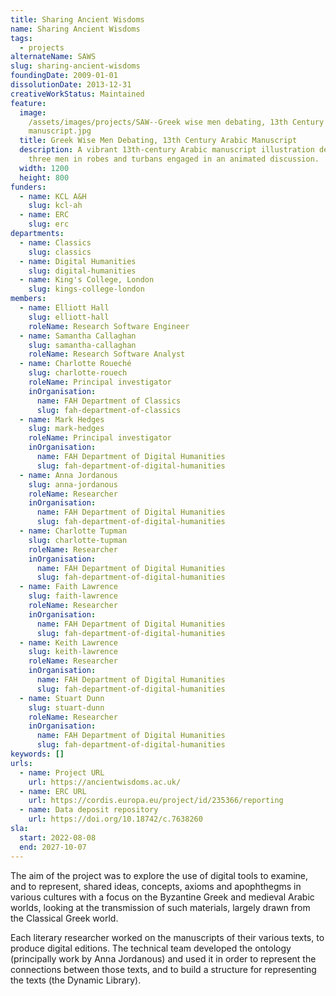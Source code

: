 ```yaml
---
title: Sharing Ancient Wisdoms
name: Sharing Ancient Wisdoms
tags:
  - projects
alternateName: SAWS
slug: sharing-ancient-wisdoms
foundingDate: 2009-01-01
dissolutionDate: 2013-12-31
creativeWorkStatus: Maintained
feature:
  image:
    /assets/images/projects/SAW--Greek wise men debating, 13th Century Arabic
    manuscript.jpg
  title: Greek Wise Men Debating, 13th Century Arabic Manuscript
  description: A vibrant 13th-century Arabic manuscript illustration depicting
    three men in robes and turbans engaged in an animated discussion.
  width: 1200
  height: 800
funders:
  - name: KCL A&H
    slug: kcl-ah
  - name: ERC
    slug: erc
departments:
  - name: Classics
    slug: classics
  - name: Digital Humanities
    slug: digital-humanities
  - name: King's College, London
    slug: kings-college-london
members:
  - name: Elliott Hall
    slug: elliott-hall
    roleName: Research Software Engineer
  - name: Samantha Callaghan
    slug: samantha-callaghan
    roleName: Research Software Analyst
  - name: Charlotte Roueché
    slug: charlotte-rouech
    roleName: Principal investigator
    inOrganisation:
      name: FAH Department of Classics
      slug: fah-department-of-classics
  - name: Mark Hedges
    slug: mark-hedges
    roleName: Principal investigator
    inOrganisation:
      name: FAH Department of Digital Humanities
      slug: fah-department-of-digital-humanities
  - name: Anna Jordanous
    slug: anna-jordanous
    roleName: Researcher
    inOrganisation:
      name: FAH Department of Digital Humanities
      slug: fah-department-of-digital-humanities
  - name: Charlotte Tupman
    slug: charlotte-tupman
    roleName: Researcher
    inOrganisation:
      name: FAH Department of Digital Humanities
      slug: fah-department-of-digital-humanities
  - name: Faith Lawrence
    slug: faith-lawrence
    roleName: Researcher
    inOrganisation:
      name: FAH Department of Digital Humanities
      slug: fah-department-of-digital-humanities
  - name: Keith Lawrence
    slug: keith-lawrence
    roleName: Researcher
    inOrganisation:
      name: FAH Department of Digital Humanities
      slug: fah-department-of-digital-humanities
  - name: Stuart Dunn
    slug: stuart-dunn
    roleName: Researcher
    inOrganisation:
      name: FAH Department of Digital Humanities
      slug: fah-department-of-digital-humanities
keywords: []
urls:
  - name: Project URL
    url: https://ancientwisdoms.ac.uk/
  - name: ERC URL
    url: https://cordis.europa.eu/project/id/235366/reporting
  - name: Data deposit repository
    url: https://doi.org/10.18742/c.7638260
sla:
  start: 2022-08-08
  end: 2027-10-07
---
```


The aim of the project was to explore the use of digital tools to examine, and to represent, shared ideas, concepts, axioms and apophthegms in various cultures with a focus on the Byzantine Greek and medieval Arabic worlds, looking at the transmission of such materials, largely drawn from the Classical Greek world.

Each literary researcher worked on the manuscripts of their various texts, to produce digital editions. The technical team developed the ontology (principally work by Anna Jordanous) and used it in order to represent the connections between those texts, and to build a structure for representing the texts (the Dynamic Library).
